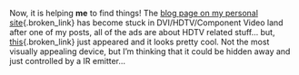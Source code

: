 Now, it is helping **me** to find things! The [blog page on my personal site](http://www.duncanmackenzie.net/blog/default.aspx){.broken_link} has become stuck in DVI/HDTV/Component Video land after one of my posts, all of the ads are about HDTV related stuff&#8230; but, [this](http://www.inday.com/rgb4x/rgb4x.htm){.broken_link} just appeared and it looks pretty cool. Not the most visually appealing device, but I&#8217;m thinking that it could be hidden away and just controlled by a IR emitter&#8230;